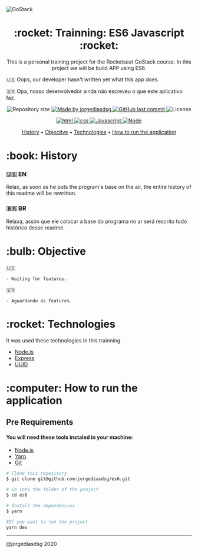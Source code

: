 <img alt="GoStack" src="https://storage.googleapis.com/golden-wind/bootcamp-gostack/header-desafios.png" />

<h1 align="center">:rocket: Trainning: ES6 Javascript :rocket:</h1>

<p align="center">This is a personal training project for the Rocketseat GoStack course. In this project we will be build APP using ES6.</p>

:us: Oops, our developer hasn't written yet what this app does.

:brazil: Opa, nosso desenvolvedor ainda não escreveu o que este aplicativo faz.

<p align="center">

  <img alt="Repository size" src="https://img.shields.io/github/repo-size/jorgediasdsg/es6">

  <a href="https://www.linkedin.com/in/jorgediasdsg/">
    <img alt="Made by jorgediasdsg" src="https://img.shields.io/badge/made%20by-jorgediasdsg-blue">
  </a>

  <a href="https://github.com/jorgediasdsg/es6/commits/master">
    <img alt="GitHub last commit" src="https://img.shields.io/github/last-commit/jorgediasdsg/node_study?color=blue">
  </a>

  <img alt="License" src="https://img.shields.io/badge/license-MIT-brightgreen?color=blue">

</p>

<p align="center">

  <a href="#">
    <img alt="html" src="https://img.shields.io/static/v1?color=orange&label=HTML5&message=HTML&%3Fstyle=plastic&logo=html5">
  </a>

  <a href="#">
    <img alt="css" src="https://img.shields.io/static/v1?color=blue&label=CSS3&message=CSS&%3Fstyle=plastic&logo=CSS3">
  </a>

  <a href="#">
    <img alt="Javascript" src="https://img.shields.io/static/v1?color=yellow&label=javascript&message=JS&%3Fstyle=plastic&logo=javascript">
  </a>
    <a href="#">
    <img alt="Node" src="https://img.shields.io/node/v/latest?color=node&label=node&logo=node&logoColor=node">
  </a>
  </a>
  </p>
</p>

</p>
<p align="center">
 <a href="#history">History</a> •
 <a href="#objective">Objective</a> •
 <a href="#technologies">Technologies</a> •
 <a href="#how-to-run">How to run the application</a>
</p>

<h1 id="history">:book: History</h1>

### :us: EN

Relax, as soon as he puts the program's base on the air, the entire history of this readme will be rewritten.

### :brazil: BR

Relaxa, assim que ele colocar a base do programa no ar será rescrito todo histórico desse readme.

<h1 id="objective">:bulb: Objective</h1>

:us:

    - Waiting for features.

:brazil:

    - Aguardando as features.

</p>

<h1 id="technologies">:rocket: Technologies</h1>

<p>It was used these technologies in this trainning.</p>

- [Node.js](https://nodejs.org/en/ "Node.js")
- [Express](http://expressjs.com/ "Express")
- [UUID](https://www.npmjs.com/package/uuid "UUID")

<h1 id="how-to-run">:computer: How to run the application</h1>

<h2>Pre Requirements</h2>

<h4>You will need these tools instaled in your machine:</h4>

- [Node.js](https://nodejs.org/en/ "Node.js")
- [Yarn](https://yarnpkg.com/ "Yarn")
- [Git](https://git-scm.com/ "Git")

```bash
# Clone this repository
$ git clone git@github.com:jorgediasdsg/es6.git

# Go into the folder of the project
$ cd es6

# Install the dependencies
$ yarn

#If you want to run the project
yarn dev

```
<hr>

@jorgediasdsg 2020
